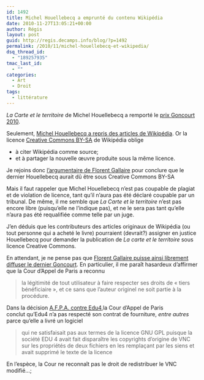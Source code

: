 ```yaml
---
id: 1492
title: Michel Houellebecq a emprunté du contenu Wikipédia
date: 2010-11-27T13:05:21+00:00
author: Régis
layout: post
guid: http://regis.decamps.info/blog/?p=1492
permalink: /2010/11/michel-houellebecq-et-wikipedia/
dsq_thread_id:
  - "189257935"
tmac_last_id:
  - ""
categories:
  - Art
  - Droit
tags:
  - littérature
---
```

_La Carte et le territoire_ de Michel Houellebecq a remporté le [prix Goncourt 2010](http://www.academie-goncourt.fr/?rubrique=1229172131).

Seulement, [Michel Houellebecq a repris des articles de Wikipédia](http://bibliobs.nouvelobs.com/20100906/21119/exclusif-la-reponse-de-michel-houellebecq-aux-accusations-de-plagiat). Or la licence [Creative Commons BY-SA](http://creativecommons.org/licenses/by-sa/3.0/deed.fr) de Wikipédia oblige

  * à citer Wikipédia comme source;
  * et à partager la nouvelle œuvre produite sous la même licence.

Je rejoins donc [l’argumentaire de Florent Gallaire](http://fgallaire.flext.net/houellebecq-creative-commons/) pour conclure que le dernier Houellebecq aurait dû être sous Creative Commons BY-SA

Mais il faut rappeler que Michel Houellebecq n’est pas coupable de plagiat et de violation de licence, tant qu’il n’aura pas été déclaré coupable par un tribunal. De même, il me semble que _La Carte et le territoire_ n’est pas encore libre (puisqu’elle ne l’indique pas), et ne le sera pas tant qu’elle n’aura pas été requalifiée comme telle par un juge.

J’en déduis que les contributeurs des articles originaux de Wikipédia (ou tout personne qui a acheté le livre) pourraient (devrait?) assigner en justice Houellebecq pour demander la publication de _La carte et le territoire_ sous licence Creative Commons.

En attendant, je ne pense pas que [Florent Gallaire puisse ainsi librement diffuser le dernier Goncourt](http://fgallaire.flext.net/goncourt-2010-creative-commons/). En particulier, il me paraît hasardeux d’affirmer que la Cour d’Appel de Paris a reconnu

> la légitimité de tout utilisateur à faire respecter ses droits de « tiers bénéficiaire », et ce sans que l’auteur originel ne soit partie à la procédure.

Dans la décision [A.F.P.A. contre Edu4](http://fsffrance.org/news/article2009-09-22.en.html),la Cour d’Appel de Paris conclut qu’Edu4 n’a pas respecté son contrat de fourniture, _entre autres_ parce qu’elle a livré un logiciel

> qui ne satisfaisait pas aux termes de la licence GNU GPL puisque la société EDU 4 avait fait disparaître les copyrights d’origine de VNC sur les propriétés de deux fichiers en les remplaçant par les siens et avait supprimé le texte de la licence

En l’espèce, la Cour ne reconnaît pas le droit de redistribuer le VNC modifié…;
